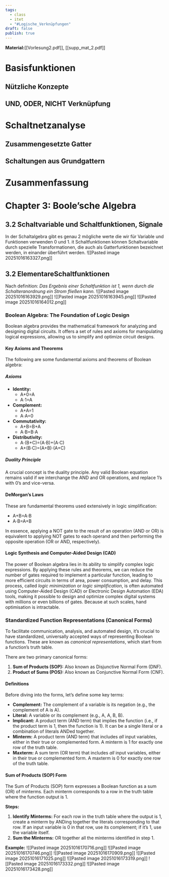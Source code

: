 ```yaml
---
tags:
  - class
  - itet
  - "#Logische_Verknüpfungen"
draft: false
publish: true
---
```

**Material:**[[Vorlesung2.pdf]], [[supp_mat_2.pdf]]

# Basisfunktionen

## Nützliche Konzepte
## UND, ODER, NICHT Verknüpfung
# Schaltnetzanalyse
## Zusammengesetzte Gatter
## Schaltungen aus Grundgattern
# Zusammenfassung
# Chapter 3: Boole’sche Algebra
## 3.2 Schaltvariable und Schaltfunktionen, Signale
In der Schaltalgebra gibt es genau 2 mögliche werte die wir für Variable und Funktionen verwenden 0 und 1. it Schaltfunktionen können Schaltvariable durch spezielle Transformationen, die auch als Gatterfunktionen bezeichnet werden, in einander überführt werden.
![[Pasted image 20251016163327.png]]
## 3.2 ElementareSchaltfunktionen
Nach definition: 
*Das Ergebnis einer Schaltfunktion ist 1, wenn durch die Schalteranordnung ein Strom fließen
kann.*
![[Pasted image 20251016163929.png]]
![[Pasted image 20251016163945.png]]
![[Pasted image 20251016164012.png]]
### Boolean Algebra: The Foundation of Logic Design

Boolean algebra provides the mathematical framework for analyzing and designing digital circuits. It offers a set of rules and axioms for manipulating logical expressions, allowing us to simplify and optimize circuit designs.

#### Key Axioms and Theorems

The following are some fundamental axioms and theorems of Boolean algebra:

##### Axioms

- **Identity:**
    - A+0=A
    - A⋅1=A
- **Complement:**
    - A+A=1
    - A⋅A=0
- **Commutativity:**
    - A+B=B+A
    - A⋅B=B⋅A
- **Distributivity:**
    - A⋅(B+C)=(A⋅B)+(A⋅C)
    - A+(B⋅C)=(A+B)⋅(A+C)

##### Duality Principle

A crucial concept is the duality principle. Any valid Boolean equation remains valid if we interchange the AND and OR operations, and replace 1’s with 0’s and vice-versa.

#### DeMorgan’s Laws

These are fundamental theorems used extensively in logic simplification:

- A+B​=A⋅B
- A⋅B=A+B

In essence, applying a NOT gate to the result of an operation (AND or OR) is equivalent to applying NOT gates to each operand and then performing the opposite operation (OR or AND, respectively).

#### Logic Synthesis and Computer-Aided Design (CAD)

The power of Boolean algebra lies in its ability to simplify complex logic expressions. By applying these rules and theorems, we can reduce the number of gates required to implement a particular function, leading to more efficient circuits in terms of area, power consumption, and delay. This process, called _logic minimization_ or _logic simplification_, is often automated using Computer-Aided Design (CAD) or Electronic Design Automation (EDA) tools, making it possible to design and optimize complex digital systems with millions or even billions of gates. Because at such scales, hand optimisation is intractable.

### Standardized Function Representations (Canonical Forms)

To facilitate communication, analysis, and automated design, it’s crucial to have standardized, universally accepted ways of representing Boolean functions. These are known as _canonical representations_, which start from a function’s truth table.

There are two primary canonical forms:

1. **Sum of Products (SOP):** Also known as Disjunctive Normal Form (DNF).
2. **Product of Sums (POS):** Also known as Conjunctive Normal Form (CNF).

#### Definitions

Before diving into the forms, let’s define some key terms:

- **Complement:** The complement of a variable is its negation (e.g., the complement of A is A).
- **Literal:** A variable or its complement (e.g., A, A, B, B).
- **Implicant:** A product term (AND term) that implies the function (i.e., if the product term is 1, then the function is 1). It can be a single literal or a combination of literals ANDed together.
- **Minterm:** A product term (AND term) that includes _all_ input variables, either in their true or complemented form. A minterm is 1 for exactly one row of the truth table.
- **Maxterm:** A sum term (OR term) that includes _all_ input variables, either in their true or complemented form. A maxterm is 0 for exactly one row of the truth table.

#### Sum of Products (SOP) Form

The Sum of Products (SOP) form expresses a Boolean function as a sum (OR) of minterms. Each minterm corresponds to a row in the truth table where the function output is 1.

**Steps:**

1. **Identify Minterms:** For each row in the truth table where the output is 1, create a minterm by ANDing together the literals corresponding to that row. If an input variable is 0 in that row, use its complement; if it’s 1, use the variable itself.
2. **Sum the Minterms:** OR together all the minterms identified in step 1.

**Example:**
![[Pasted image 20251016170716.png]]
![[Pasted image 20251016170746.png]]
![[Pasted image 20251016170909.png]]
![[Pasted image 20251016171025.png]]
![[Pasted image 20251016173319.png]]
![[Pasted image 20251016173332.png]]
![[Pasted image 20251016173428.png]]
